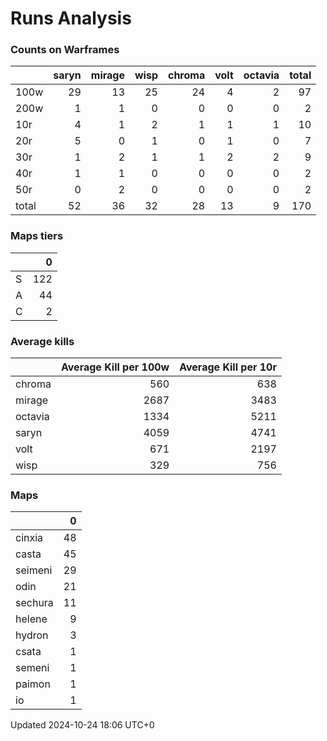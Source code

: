 # Runs Analysis
### Counts on Warframes
|       |   saryn |   mirage |   wisp |   chroma |   volt |   octavia |   total |
|:------|--------:|---------:|-------:|---------:|-------:|----------:|--------:|
| 100w  |      29 |       13 |     25 |       24 |      4 |         2 |      97 |
| 200w  |       1 |        1 |      0 |        0 |      0 |         0 |       2 |
| 10r   |       4 |        1 |      2 |        1 |      1 |         1 |      10 |
| 20r   |       5 |        0 |      1 |        0 |      1 |         0 |       7 |
| 30r   |       1 |        2 |      1 |        1 |      2 |         2 |       9 |
| 40r   |       1 |        1 |      0 |        0 |      0 |         0 |       2 |
| 50r   |       0 |        2 |      0 |        0 |      0 |         0 |       2 |
| total |      52 |       36 |     32 |       28 |     13 |         9 |     170 |

### Maps tiers
|    |   0 |
|:---|----:|
| S  | 122 |
| A  |  44 |
| C  |   2 |

### Average kills
|         |   Average Kill per 100w |   Average Kill per 10r |
|:--------|------------------------:|-----------------------:|
| chroma  |                     560 |                    638 |
| mirage  |                    2687 |                   3483 |
| octavia |                    1334 |                   5211 |
| saryn   |                    4059 |                   4741 |
| volt    |                     671 |                   2197 |
| wisp    |                     329 |                    756 |

### Maps
|         |   0 |
|:--------|----:|
| cinxia  |  48 |
| casta   |  45 |
| seimeni |  29 |
| odin    |  21 |
| sechura |  11 |
| helene  |   9 |
| hydron  |   3 |
| csata   |   1 |
| semeni  |   1 |
| paimon  |   1 |
| io      |   1 |


Updated 2024-10-24 18:06 UTC+0